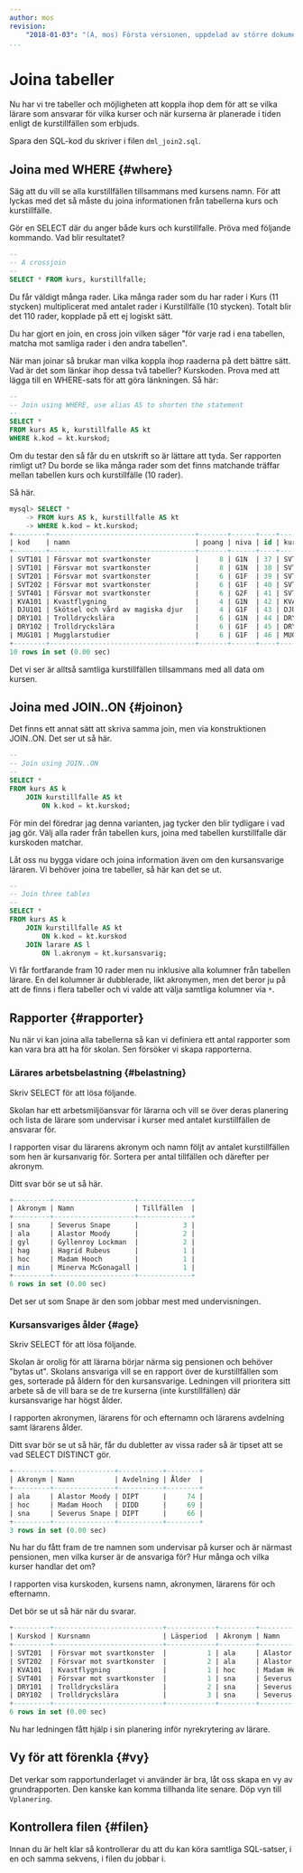 ```yaml
---
author: mos
revision:
    "2018-01-03": "(A, mos) Första versionen, uppdelad av större dokument."
...
```

Joina tabeller
==================================

Nu har vi tre tabeller och möjligheten att koppla ihop dem för att se vilka lärare som ansvarar för vilka kurser och när kurserna är planerade i tiden enligt de kurstillfällen som erbjuds.

Spara den SQL-kod du skriver i filen `dml_join2.sql`.



Joina med WHERE {#where}
----------------------------------

Säg att du vill se alla kurstillfällen tillsammans med kursens namn. För att lyckas med det så måste du joina informationen från tabellerna kurs och kurstillfälle.

Gör en SELECT där du anger både kurs och kurstillfalle. Pröva med följande kommando. Vad blir resultatet?

```sql
--
-- A crossjoin
--
SELECT * FROM kurs, kurstillfalle; 
```

Du får väldigt många rader. Lika många rader som du har rader i Kurs (11 stycken) multiplicerat med antalet rader i Kurstillfälle (10 stycken). Totalt blir det 110 rader, kopplade på ett ej logiskt sätt.

Du har gjort en join, en cross join vilken säger "för varje rad i ena tabellen, matcha mot samliga rader i den andra tabellen".

När man joinar så  brukar man vilka koppla ihop raaderna på dett bättre sätt. Vad är det som länkar ihop dessa två tabeller? Kurskoden. Prova med att lägga till en WHERE-sats för att göra länkningen. Så här:

```sql
--
-- Join using WHERE, use alias AS to shorten the statement
--
SELECT *
FROM kurs AS k, kurstillfalle AS kt
WHERE k.kod = kt.kurskod;
```

Om du testar den så får du en utskrift so är lättare att tyda. Ser rapporten rimligt ut? Du borde se lika många rader som det finns matchande träffar mellan tabellen kurs och kurstillfälle (10 rader).

Så här.

```sql
mysql> SELECT *
    -> FROM kurs AS k, kurstillfalle AS kt
    -> WHERE k.kod = kt.kurskod;
+--------+------------------------------------+-------+------+----+---------+--------------+-----------+
| kod    | namn                               | poang | niva | id | kurskod | kursansvarig | lasperiod |
+--------+------------------------------------+-------+------+----+---------+--------------+-----------+
| SVT101 | Försvar mot svartkonster           |     8 | G1N  | 37 | SVT101  | gyl          |         1 |
| SVT101 | Försvar mot svartkonster           |     8 | G1N  | 38 | SVT101  | gyl          |         3 |
| SVT201 | Försvar mot svartkonster           |     6 | G1F  | 39 | SVT201  | ala          |         1 |
| SVT202 | Försvar mot svartkonster           |     6 | G1F  | 40 | SVT202  | ala          |         2 |
| SVT401 | Försvar mot svartkonster           |     6 | G2F  | 41 | SVT401  | sna          |         1 |
| KVA101 | Kvastflygning                      |     4 | G1N  | 42 | KVA101  | hoc          |         1 |
| DJU101 | Skötsel och vård av magiska djur   |     4 | G1F  | 43 | DJU101  | hag          |         3 |
| DRY101 | Trolldryckslära                    |     6 | G1N  | 44 | DRY101  | sna          |         2 |
| DRY102 | Trolldryckslära                    |     6 | G1F  | 45 | DRY102  | sna          |         3 |
| MUG101 | Mugglarstudier                     |     6 | G1F  | 46 | MUG101  | min          |         4 |
+--------+------------------------------------+-------+------+----+---------+--------------+-----------+
10 rows in set (0.00 sec)
```

Det vi ser är alltså samtliga kurstillfällen tillsammans med all data om kursen.



Joina med JOIN..ON {#joinon}
----------------------------------

Det finns ett annat sätt att skriva samma join, men via konstruktionen JOIN..ON. Det ser ut så här.

```sql
--
-- Join using JOIN..ON
--
SELECT *
FROM kurs AS k
	JOIN kurstillfalle AS kt
		ON k.kod = kt.kurskod;
```

För min del föredrar jag denna varianten, jag tycker den blir tydligare i vad jag gör. Välj alla rader från tabellen kurs, joina med tabellen kurstillfalle där kurskoden matchar.

Låt oss nu bygga vidare och joina information även om den kursansvarige läraren. Vi behöver joina tre tabeller, så här kan det se ut.

```sql
--
-- Join three tables
--
SELECT *
FROM kurs AS k
	JOIN kurstillfalle AS kt
		ON k.kod = kt.kurskod
	JOIN larare AS l
		ON l.akronym = kt.kursansvarig;
```

Vi får fortfarande fram 10 rader men nu inklusive alla kolumner från tabellen lärare. En del kolumner är dubblerade, likt akronymen, men det beror ju på att de finns i flera tabeller och vi valde att välja samtliga kolumner via `*`.



Rapporter {#rapporter}
----------------------------------

Nu när vi kan joina alla tabellerna så kan vi definiera ett antal rapporter som kan vara bra att ha för skolan. Sen försöker vi skapa rapporterna.



### Lärares arbetsbelastning {#belastning}

Skriv SELECT för att lösa följande.

Skolan har ett arbetsmiljöansvar för lärarna och vill se över deras planering och lista de lärare som undervisar i kurser med antalet kurstillfällen de ansvarar för.

I rapporten visar du lärarens akronym och namn följt av antalet kurstillfällen som hen är kursanvarig för. Sortera per antal tillfällen och därefter per akronym.

Ditt svar bör se ut så här.

```sql
+---------+--------------------+-------------+
| Akronym | Namn               | Tillfällen  |
+---------+--------------------+-------------+
| sna     | Severus Snape      |           3 |
| ala     | Alastor Moody      |           2 |
| gyl     | Gyllenroy Lockman  |           2 |
| hag     | Hagrid Rubeus      |           1 |
| hoc     | Madam Hooch        |           1 |
| min     | Minerva McGonagall |           1 |
+---------+--------------------+-------------+
6 rows in set (0.00 sec)
```

Det ser ut som Snape är den som jobbar mest med undervisningen.



### Kursansvariges ålder {#age}

Skriv SELECT för att lösa följande.

Skolan är orolig för att lärarna börjar närma sig pensionen och behöver "bytas ut". Skolans ansvariga vill se en rapport över de kurstillfällen som ges, sorterade på åldern för den kursansvarige. Ledningen vill prioritera sitt arbete så de vill bara se de tre kurserna (inte kurstillfällen) där kursansvarige har högst ålder.

I rapporten akronymen, lärarens för och efternamn och lärarens avdelning samt lärarens ålder.

Ditt svar bör se ut så här, får du dubletter av vissa rader så är tipset att se vad SELECT DISTINCT gör.

```sql
+---------+---------------+-----------+--------+
| Akronym | Namn          | Avdelning | Ålder  |
+---------+---------------+-----------+--------+
| ala     | Alastor Moody | DIPT      |     74 |
| hoc     | Madam Hooch   | DIDD      |     69 |
| sna     | Severus Snape | DIPT      |     66 |
+---------+---------------+-----------+--------+
3 rows in set (0.00 sec)
```

Nu har du fått fram de tre namnen som undervisar på kurser och är närmast pensionen, men vilka kurser är de ansvariga för? Hur många och vilka kurser handlar det om?

I rapporten visa kurskoden, kursens namn, akronymen, lärarens för och efternamn.

Det bör se ut så här när du svarar.

```sql
+---------+---------------------------+------------+---------+---------------+
| Kurskod | Kursnamn                  | Läsperiod  | Akronym | Namn          |
+---------+---------------------------+------------+---------+---------------+
| SVT201  | Försvar mot svartkonster  |          1 | ala     | Alastor Moody |
| SVT202  | Försvar mot svartkonster  |          2 | ala     | Alastor Moody |
| KVA101  | Kvastflygning             |          1 | hoc     | Madam Hooch   |
| SVT401  | Försvar mot svartkonster  |          1 | sna     | Severus Snape |
| DRY101  | Trolldryckslära           |          2 | sna     | Severus Snape |
| DRY102  | Trolldryckslära           |          3 | sna     | Severus Snape |
+---------+---------------------------+------------+---------+---------------+
6 rows in set (0.00 sec)
```

Nu har ledningen fått hjälp i sin planering inför nyrekrytering av lärare.



Vy för att förenkla {#vy}
----------------------------------

Det verkar som rapportunderlaget vi använder är bra, låt oss skapa en vy av grundrapporten. Den kanske kan komma tillhanda lite senare. Döp vyn till `Vplanering`.



Kontrollera filen {#filen}
----------------------------------

Innan du är helt klar så kontrollerar du att du kan köra samtliga SQL-satser, i en och samma sekvens, i filen du jobbar i.
